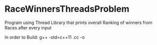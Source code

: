 # RaceWinnersThreadsProblem
Program using Thread Library that prints overall Ranking of winners from Races after every input 

In order to Build:
g++ -std=c++11 <name of program>.cc -o <name of program>
